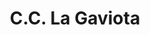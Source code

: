 ---
title: "C.C. La Gaviota"
url: /ciudad-guayana-puerto-ordaz/c-c-la-gaviota/
shop: centro comercial
---